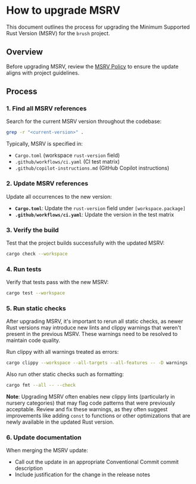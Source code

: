 # How to upgrade MSRV

This document outlines the process for upgrading the Minimum Supported Rust Version (MSRV) for the `brush` project.

## Overview

Before upgrading MSRV, review the [MSRV Policy](../reference/msrv-policy.md) to ensure the update aligns with project guidelines.

## Process

### 1. Find all MSRV references

Search for the current MSRV version throughout the codebase:

```bash
grep -r "<current-version>" .
```

Typically, MSRV is specified in:
- `Cargo.toml` (workspace `rust-version` field)
- `.github/workflows/ci.yaml` (CI test matrix)
- `.github/copilot-instructions.md` (GitHub Copilot instructions)

### 2. Update MSRV references

Update all occurrences to the new version:

- **`Cargo.toml`**: Update the `rust-version` field under `[workspace.package]`
- **`.github/workflows/ci.yaml`**: Update the version in the test matrix

### 3. Verify the build

Test that the project builds successfully with the updated MSRV:

```bash
cargo check --workspace
```

### 4. Run tests

Verify that tests pass with the new MSRV:

```bash
cargo test --workspace
```

### 5. Run static checks

After upgrading MSRV, it's important to rerun all static checks, as newer Rust versions may introduce new lints and clippy warnings that weren't present in the previous MSRV. These warnings need to be resolved to maintain code quality.

Run clippy with all warnings treated as errors:

```bash
cargo clippy --workspace --all-targets --all-features -- -D warnings
```

Also run other static checks such as formatting:

```bash
cargo fmt --all -- --check
```

**Note**: Upgrading MSRV often enables new clippy lints (particularly in nursery categories) that may flag code patterns that were previously acceptable. Review and fix these warnings, as they often suggest improvements like adding `const` to functions or other optimizations that are newly available in the updated Rust version.

### 6. Update documentation

When merging the MSRV update:
- Call out the update in an appropriate Conventional Commit commit description
- Include justification for the change in the release notes
